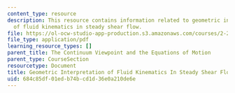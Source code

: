 ```yaml
---
content_type: resource
description: This resource contains information related to geometric interpretation
  of fluid kinematics in steady shear flow.
file: https://ol-ocw-studio-app-production.s3.amazonaws.com/courses/2-25-advanced-fluid-mechanics-fall-2013/684c85df01edb74bcd1d36e0a210de6e_MIT2_25F13_Geometric_Inte.pdf
file_type: application/pdf
learning_resource_types: []
parent_title: The Continuum Viewpoint and the Equations of Motion
parent_type: CourseSection
resourcetype: Document
title: Geometric Interpretation of Fluid Kinematics In Steady Shear Flow
uid: 684c85df-01ed-b74b-cd1d-36e0a210de6e
---
```

